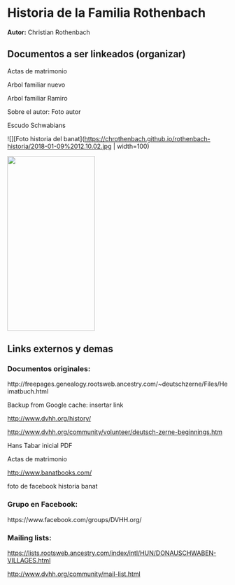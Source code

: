 <h1>Historia de la Familia Rothenbach</h1> 
<b>Autor:</b> Christian Rothenbach 


<h2>Documentos a ser linkeados (organizar)</h2>
Actas de matrimonio

Arbol familiar nuevo

Arbol familiar Ramiro

Sobre el autor: Foto autor

Escudo Schwabians

![][Foto historia del banat](https://chrothenbach.github.io/rothenbach-historia/2018-01-09%2012.10.02.jpg | width=100)

<img src="https://chrothenbach.github.io/rothenbach-historia/2018-01-09%2012.10.02.jpg" data-canonical-
src="https://chrothenbach.github.io/rothenbach-historia/2018-01-09%2012.10.02.jpg" width="200" height="400" />


<h2> Links externos y demas</h2> 

<h3>Documentos originales:</h3>
http://freepages.genealogy.rootsweb.ancestry.com/~deutschzerne/Files/Heimatbuch.html

Backup from Google cache: insertar link

http://www.dvhh.org/history/

http://www.dvhh.org/community/volunteer/deutsch-zerne-beginnings.htm

Hans Tabar inicial PDF

Actas de matrimonio

http://www.banatbooks.com/

foto de facebook historia banat


<h3>Grupo en Facebook:</h3>
https://www.facebook.com/groups/DVHH.org/

<h3>Mailing lists:</h3>

https://lists.rootsweb.ancestry.com/index/intl/HUN/DONAUSCHWABEN-VILLAGES.html

http://www.dvhh.org/community/mail-list.html





